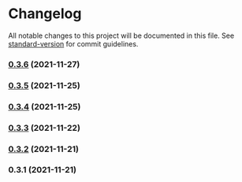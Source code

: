 # Changelog

All notable changes to this project will be documented in this file. See [standard-version](https://github.com/conventional-changelog/standard-version) for commit guidelines.

### [0.3.6](https://github.com/m0rtyn/pokoy/compare/v0.3.1...v0.3.6) (2021-11-27)

### [0.3.5](https://github.com/m0rtyn/pokoy/compare/v0.3.1...v0.3.5) (2021-11-25)

### [0.3.4](https://github.com/m0rtyn/pokoy/compare/v0.3.1...v0.3.4) (2021-11-25)

### [0.3.3](https://github.com/m0rtyn/pokoy/compare/v0.3.1...v0.3.3) (2021-11-22)

### [0.3.2](https://github.com/m0rtyn/pokoy/compare/v0.3.1...v0.3.2) (2021-11-21)

### 0.3.1 (2021-11-21)
